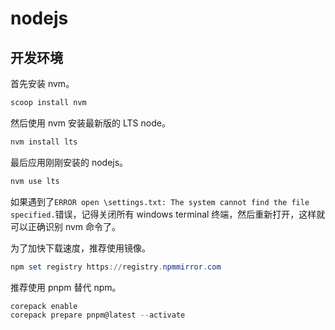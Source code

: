 # nodejs

## 开发环境

首先安装 nvm。

```powershell
scoop install nvm
```

然后使用 nvm 安装最新版的 LTS node。

```powershell
nvm install lts
```

最后应用刚刚安装的 nodejs。

```powershell
nvm use lts
```

如果遇到了`ERROR open \settings.txt: The system cannot find the file specified.`错误，记得关闭所有 windows terminal 终端，然后重新打开，这样就可以正确识别 nvm 命令了。

为了加快下载速度，推荐使用镜像。

```powershell
npm set registry https://registry.npmmirror.com
```

推荐使用 pnpm 替代 npm。

```powershell
corepack enable
corepack prepare pnpm@latest --activate
```
